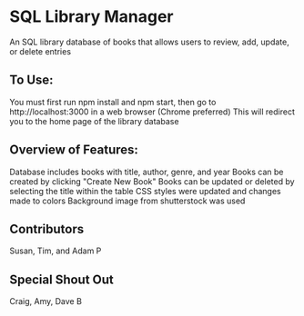 # SQL Library Manager
An SQL library database of books that allows users to review, add, update, or delete entries

## To Use:
You must first run npm install and npm start, then go to http://localhost:3000 in a web browser (Chrome preferred)
This will redirect you to the home page of the library database

## Overview of Features:
Database includes books with title, author, genre, and year
Books can be created by clicking "Create New Book"
Books can be updated or deleted by selecting the title within the table
CSS styles were updated and changes made to colors
Background image from shutterstock was used

## Contributors
Susan, Tim, and Adam P

## Special Shout Out
Craig, Amy, Dave B
